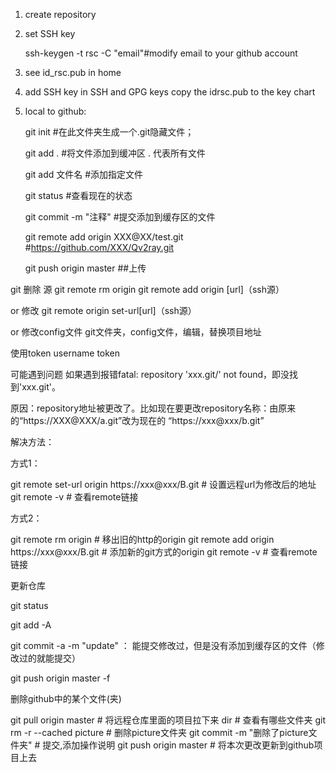 1. create repository

2. set SSH key
	
	ssh-keygen -t rsc -C "email"#modify email to your github account

3. see id\_rsc.pub	in home

4. add SSH key in SSH and GPG keys
	copy the idrsc.pub to the key chart

5. local to github:
	
	git init #在此文件夹生成一个.git隐藏文件；
	
	git add . #将文件添加到缓冲区 . 代表所有文件

	git add 文件名 #添加指定文件

	git status #查看现在的状态

	git commit -m "注释" #提交添加到缓存区的文件

	git remote add origin XXX@XX/test.git #https://github.com/XXX/Qv2ray.git

	git push origin master ##上传


git 删除 源
	git remote rm origin
	git remote add origin [url]（ssh源）

or 修改
	git remote origin set-url[url]（ssh源）

or 修改config文件
	git文件夹，config文件，编辑，替换项目地址
	
使用token
	username
	token

可能遇到问题
如果遇到报错fatal: repository 'xxx.git/' not found，即没找到'xxx.git'。

原因：repository地址被更改了。比如现在要更改repository名称：由原来的“https://XXX@XXX/a.git”改为现在的 “https://xxx@xxx/b.git”

解决方法：

方式1：

git remote set-url origin https://xxx@xxx/B.git   # 设置远程url为修改后的地址
git remote -v    # 查看remote链接


方式2：

git remote rm origin # 移出旧的http的origin
git remote add origin https://xxx@xxx/B.git # 添加新的git方式的origin 
git remote -v    # 查看remote链接




更新仓库

git status

git add -A

git commit -a -m "update" ： 能提交修改过，但是没有添加到缓存区的文件（修改过的就能提交）

git push origin master -f


删除github中的某个文件(夹)

 git pull origin master  # 将远程仓库里面的项目拉下来
 dir  # 查看有哪些文件夹
 git rm -r --cached picture  # 删除picture文件夹
 git commit -m "删除了picture文件夹"  # 提交,添加操作说明
 git push origin master  # 将本次更改更新到github项目上去


